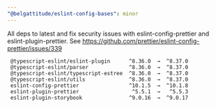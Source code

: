 ```yaml
---
"@belgattitude/eslint-config-bases": minor
---
```


All deps to latest and fix security issues with eslint-config-prettier and eslint-plugin-prettier. 
See https://github.com/prettier/eslint-config-prettier/issues/339


```
 @typescript-eslint/eslint-plugin      ^8.36.0  →  ^8.37.0
 @typescript-eslint/parser             ^8.36.0  →  ^8.37.0
 @typescript-eslint/typescript-estree  ^8.36.0  →  ^8.37.0
 @typescript-eslint/utils              ^8.36.0  →  ^8.37.0
 eslint-config-prettier                ^10.1.5  →  ^10.1.8
 eslint-plugin-prettier                 ^5.5.1  →   ^5.5.3
 eslint-plugin-storybook               ^9.0.16  →  ^9.0.17
```